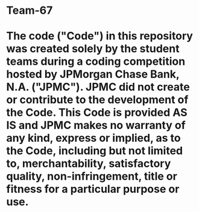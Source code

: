 # Team-67 <br /> <br /> The code ("Code") in this repository was created solely by the student teams during a coding competition hosted by JPMorgan Chase Bank, N.A. ("JPMC"). JPMC did not create or contribute to the development of the Code. This Code is provided AS IS and JPMC makes no warranty of any kind, express or implied, as to the Code, including but not limited to, merchantability, satisfactory quality, non-infringement, title or fitness for a particular purpose or use.